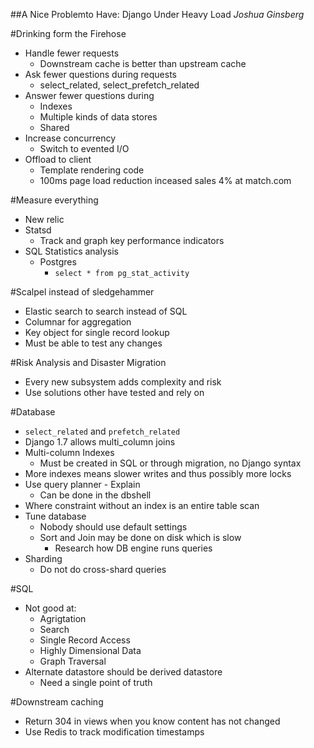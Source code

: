 ##A Nice Problemto Have: Django Under Heavy Load
*Joshua Ginsberg*

#Drinking form the Firehose
* Handle fewer requests
    - Downstream cache is better than upstream cache
* Ask fewer questions during requests
    - select_related, select_prefetch_related
* Answer fewer questions during
    - Indexes
    - Multiple kinds of data stores
    - Shared
* Increase concurrency
    - Switch to evented I/O
* Offload to client
    - Template rendering code
    - 100ms page load reduction inceased sales 4% at match.com


#Measure everything
* New relic
* Statsd
    - Track and graph key performance indicators
* SQL Statistics analysis
    - Postgres
        - `select * from pg_stat_activity`


#Scalpel instead of sledgehammer
* Elastic search to search instead of SQL
* Columnar for aggregation
* Key object for single record lookup
* Must be able to test any changes

#Risk Analysis and Disaster Migration
* Every new subsystem adds complexity and risk
* Use solutions other have tested and rely on


#Database
* `select_related` and `prefetch_related`
* Django 1.7 allows multi_column joins
* Multi-column Indexes
    - Must be created in SQL or through migration, no Django syntax
* More indexes means slower writes and thus possibly more locks
* Use query planner - Explain
    - Can be done in the dbshell
* Where constraint without an index is an entire table scan
* Tune database
    - Nobody should use default settings
    - Sort and Join may be done on disk which is slow
        - Research how DB engine runs queries
* Sharding
    - Do not do cross-shard queries 


#SQL
* Not good at:
    - Agrigtation
    - Search
    - Single Record Access
    - Highly Dimensional Data
    - Graph Traversal
* Alternate datastore should be derived datastore
     - Need a single point of truth

#Downstream caching
* Return 304 in views when you know content has not changed
* Use Redis to track modification timestamps



